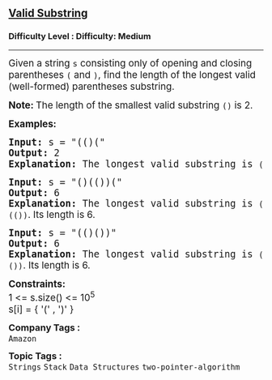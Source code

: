 <h2><a href="https://www.geeksforgeeks.org/problems/valid-substring0624/1">Valid Substring</a></h2><h3>Difficulty Level : Difficulty: Medium</h3><hr><div class="problems_problem_content__Xm_eO" bis_skin_checked="1"><p><span style="font-size: 14pt;">Given a string <code>s</code> consisting only of opening and closing parentheses <code>(</code> and <code>)</code>, find the length of the longest valid (well-formed) parentheses substring.</span></p>
<p><span style="font-size: 14pt;"><strong>Note: </strong>The length of the smallest valid substring <code>()</code> is 2.</span></p>
<p><span style="font-size: 14pt;"><strong>Examples:</strong></span></p>
<pre><span style="font-size: 14pt;"><strong>Input: </strong>s = "(()("
<strong>Output:</strong> 2
<strong>Explanation: </strong>The longest valid substring is <code>()</code><span style="font-family: -apple-system, BlinkMacSystemFont, 'Segoe UI', Roboto, Oxygen, Ubuntu, Cantarell, 'Open Sans', 'Helvetica Neue', sans-serif;">. Its length is 2.</span> </span></pre>
<pre><span style="font-size: 14pt;"><strong>Input: </strong>s = "()(())("
<strong>Output:</strong> 6
<strong>Explanation: </strong>The longest valid substring is <code>()(())</code><span style="font-family: -apple-system, BlinkMacSystemFont, 'Segoe UI', Roboto, Oxygen, Ubuntu, Cantarell, 'Open Sans', 'Helvetica Neue', sans-serif;">. Its length is 6.</span></span></pre>
<pre><span style="font-size: 14pt;"><strong>Input: </strong>s = "(()())"
<strong>Output:</strong> 6
<strong>Explanation: </strong>The longest valid substring is <code>(()())</code><span style="font-family: -apple-system, BlinkMacSystemFont, 'Segoe UI', Roboto, Oxygen, Ubuntu, Cantarell, 'Open Sans', 'Helvetica Neue', sans-serif;">. Its length is 6.</span></span></pre>
<p><span style="font-size: 14pt;"><strong>Constraints:</strong><br>1 &lt;= s.size() &lt;= 10<sup>5</sup><br>s[i] = { '(' , ')' }</span></p></div><p><span style=font-size:18px><strong>Company Tags : </strong><br><code>Amazon</code>&nbsp;<br><p><span style=font-size:18px><strong>Topic Tags : </strong><br><code>Strings</code>&nbsp;<code>Stack</code>&nbsp;<code>Data Structures</code>&nbsp;<code>two-pointer-algorithm</code>&nbsp;